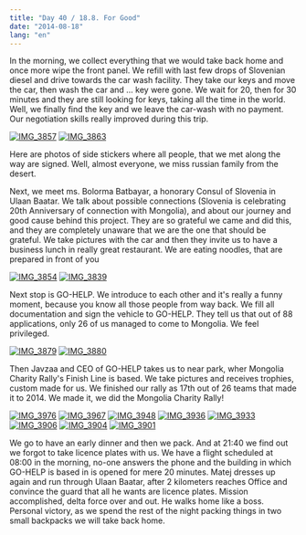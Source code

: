 ```yaml
---
title: "Day 40 / 18.8. For Good"
date: "2014-08-18"
lang: "en"
---
```


In the morning, we collect everything that we would take back home and once more wipe the front panel. We refill with last few drops of Slovenian diesel and drive towards the car wash facility. They take our keys and move the car, then wash the car and ... key were gone. We wait for 20, then for 30 minutes and they are still looking for keys, taking all the time in the world. Well, we finally find the key and we leave the car-wash with no payment. Our negotiation skills really improved during this trip.

[![IMG_3857](images/IMG_3857-200x300.jpg)](http://gremovmongolijo.com/wp-content/uploads/2014/10/IMG_3857.jpg) [![IMG_3863](images/IMG_3863-200x300.jpg)](http://gremovmongolijo.com/wp-content/uploads/2014/10/IMG_3863.jpg)

Here are photos of side stickers where all people, that we met along the way are signed. Well, almost everyone, we miss russian family from the desert.

Next, we meet ms. Bolorma Batbayar, a honorary Consul of Slovenia in Ulaan Baatar. We talk about possible connections (Slovenia is celebrating 20th Anniversary of connection with Mongolia), and about our journey and good cause behind this project. They are so grateful we came and did this, and they are completely unaware that we are the one that should be grateful. We take pictures with the car and then they invite us to have a business lunch in really great restaurant. We are eating noodles, that are prepared in front of you

[![IMG_3854](images/IMG_3854-300x200.jpg)](http://gremovmongolijo.com/wp-content/uploads/2014/10/IMG_3854.jpg) [![IMG_3839](images/IMG_3839-300x200.jpg)](http://gremovmongolijo.com/wp-content/uploads/2014/10/IMG_3839.jpg)

Next stop is GO-HELP. We introduce to each other and it's really a funny moment, because you know all those people from way back. We fill all documentation and sign the vehicle to GO-HELP. They tell us that out of 88 applications, only 26 of us managed to come to Mongolia. We feel privileged. 

[![IMG_3879](images/IMG_3879-300x200.jpg)](http://gremovmongolijo.com/wp-content/uploads/2014/10/IMG_3879.jpg) [![IMG_3880](images/IMG_3880-200x300.jpg)](http://gremovmongolijo.com/wp-content/uploads/2014/10/IMG_3880.jpg)

Then Javzaa and CEO of GO-HELP takes us to near park, wher Mongolia Charity Rally's Finish Line is based. We take pictures and receives trophies, custom made for us. We finished our rally as 17th out of 26 teams that made it to 2014. We made it, we did the Mongolia Charity Rally!

[![IMG_3976](images/IMG_3976-300x200.jpg)](http://gremovmongolijo.com/wp-content/uploads/2014/10/IMG_3976.jpg) [![IMG_3967](images/IMG_3967-300x200.jpg)](http://gremovmongolijo.com/wp-content/uploads/2014/10/IMG_3967.jpg) [![IMG_3948](images/IMG_3948-300x200.jpg)](http://gremovmongolijo.com/wp-content/uploads/2014/10/IMG_3948.jpg) [![IMG_3936](images/IMG_3936-300x200.jpg)](http://gremovmongolijo.com/wp-content/uploads/2014/10/IMG_3936.jpg) [![IMG_3933](images/IMG_3933-300x200.jpg)](http://gremovmongolijo.com/wp-content/uploads/2014/10/IMG_3933.jpg) [![IMG_3906](images/IMG_3906-300x200.jpg)](http://gremovmongolijo.com/wp-content/uploads/2014/10/IMG_3906.jpg) [![IMG_3904](images/IMG_3904-300x200.jpg)](http://gremovmongolijo.com/wp-content/uploads/2014/10/IMG_3904.jpg) [![IMG_3901](images/IMG_3901-300x200.jpg)](http://gremovmongolijo.com/wp-content/uploads/2014/10/IMG_3901.jpg)

We go to have an early dinner and then we pack. And at 21:40 we find out we forgot to take licence plates with us. We have a flight scheduled at 08:00 in the morning, no-one answers the phone and the building in which GO-HELP is based in is opened for mere 20 minutes. Matej dresses up again and run through Ulaan Baatar, after 2 kilometers reaches Office and convince the guard that all he wants are licence plates. Mission accomplished, delta force over and out. He walks home like a boss. Personal victory, as we spend the rest of the night packing things in two small backpacks we will take back home.
